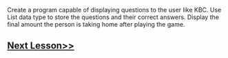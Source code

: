 Create a program capable of displaying questions to the user like KBC. 
Use List data type to store the questions and their correct answers.
Display the final amount the person is taking home after playing the game.
## [Next Lesson>>](https://replit.com/@codewithharry/28-Day28-f-strings)